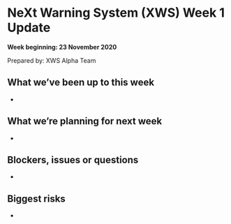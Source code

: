 # NeXt Warning System (XWS) Week 1 Update
**Week beginning: 23 November 2020** 

Prepared by: XWS Alpha Team

## What we’ve been up to this week

* 

## What we’re planning for next week

* 

## Blockers, issues or questions

* 

## Biggest risks

* 
